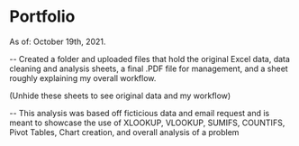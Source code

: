 # Portfolio

As of: October 19th, 2021. 

-- Created a folder and uploaded files that hold the original Excel data,
data cleaning and analysis sheets, a final .PDF file for management, and a sheet roughly explaining my overall workflow.

(Unhide these sheets to see original data and my workflow) 

-- This analysis was based off ficticious data and email request and is meant to showcase the use of
XLOOKUP, VLOOKUP, SUMIFS, COUNTIFS, Pivot Tables, Chart creation, and overall analysis of a problem

